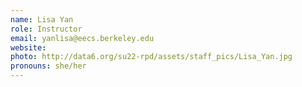 ```yaml
---
name: Lisa Yan
role: Instructor
email: yanlisa@eecs.berkeley.edu
website:
photo: http://data6.org/su22-rpd/assets/staff_pics/Lisa_Yan.jpg
pronouns: she/her
---
```

